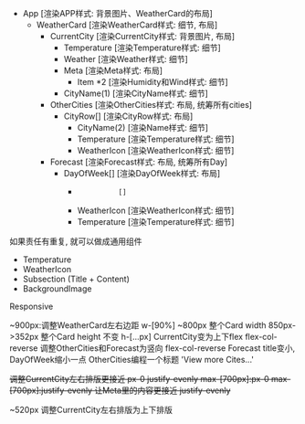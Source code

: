 - App           [渲染APP样式: 背景图片、WeatherCard的布局]
    - WeatherCard   [渲染WeatherCard样式: 细节, 布局]
        - CurrentCity   [渲染CurrentCity样式: 背景图片, 布局]
            - Temperature   [渲染Temperature样式: 细节]
            - Weather     [渲染Weather样式: 细节]
            - Meta        [渲染Meta样式: 布局]
                - Item *2    [渲染Humidity和Wind样式: 细节]
            - CityName(1)    [渲染CityName样式: 细节]
        - OtherCities   [渲染OtherCities样式: 布局, 统筹所有cities]
            - CityRow[]        [渲染CityRow样式: 布局]
                - CityName(2)      [渲染Name样式: 细节]
                - Temperature    [渲染Temperature样式: 细节]
                - WeatherIcon    [渲染WeatherIcon样式: 细节]
        - Forecast   [渲染Forecast样式: 布局, 统筹所有Day]
            - DayOfWeek[]    [渲染DayOfWeek样式: 布局]
                -               []
                - WeatherIcon   [渲染WeatherIcon样式: 细节]
                - Temperature   [渲染Temperature样式: 细节]

如果责任有重复, 就可以做成通用组件
- Temperature
- WeatherIcon
- Subsection (Title + Content)
- BackgroundImage

Responsive

~900px:调整WeatherCard左右边距 w-[90%]
~800px
整个Card width 850px->352px
整个Card height 不变   h-[...px]
CurrentCity变为上下flex flex-col-reverse
调整OtherCities和Forecast为竖向 flex-col-reverse
Forecast title变小, DayOfWeek缩小一点
OtherCities编程一个标题 'View more Cites...'

~~调整CurrentCity左右排版更接近 px-0 justify-evenly  max-[700px]:px-0  max-[700px]:justify-evenly
让Meta里的内容更接近  justify-evenly~~

~520px
调整CurrentCity左右排版为上下排版
